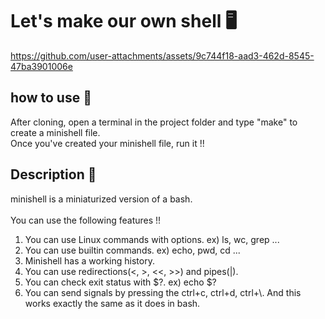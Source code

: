 # Let's make our own shell 🖥️


https://github.com/user-attachments/assets/9c744f18-aad3-462d-8545-47ba3901006e



## how to use 📖

After cloning, open a terminal in the project folder and type "make" to create a minishell file. <br/>
Once you've created your minishell file, run it !!

## Description 📝
minishell is a miniaturized version of a bash. <br/><br/>
You can use the following features !!

1. You can use Linux commands with options. ex) ls, wc, grep ...
2. You can use builtin commands. ex) echo, pwd, cd ...
3. Minishell has a working history.
4. You can use redirections(<, >, <<, >>) and pipes(|).
5. You can check exit status with $?. ex) echo $?
6. You can send signals by pressing the ctrl+c, ctrl+d, ctrl+\\. And this works exactly the same as it does in bash.
